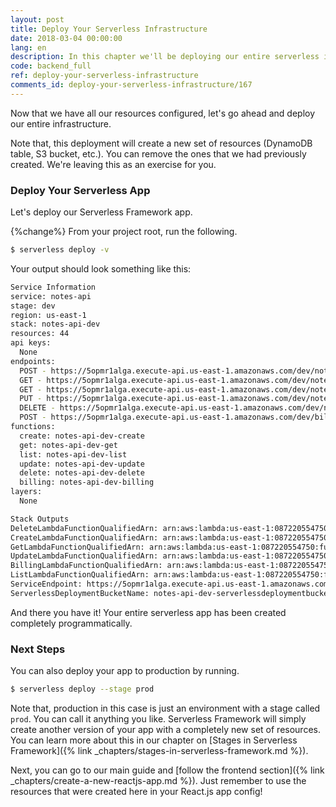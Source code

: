 ```yaml
---
layout: post
title: Deploy Your Serverless Infrastructure
date: 2018-03-04 00:00:00
lang: en
description: In this chapter we'll be deploying our entire serverless infrastructure. We are using CDK to define our resources and we are deploying it using SST. Our API on the other hand is deployed using Serverless Framework.
code: backend_full
ref: deploy-your-serverless-infrastructure
comments_id: deploy-your-serverless-infrastructure/167
---
```


Now that we have all our resources configured, let's go ahead and deploy our entire infrastructure.

Note that, this deployment will create a new set of resources (DynamoDB table, S3 bucket, etc.). You can remove the ones that we had previously created. We're leaving this as an exercise for you.

### Deploy Your Serverless App

Let's deploy our Serverless Framework app.

{%change%} From your project root, run the following.

``` bash
$ serverless deploy -v
```

Your output should look something like this:

``` bash
Service Information
service: notes-api
stage: dev
region: us-east-1
stack: notes-api-dev
resources: 44
api keys:
  None
endpoints:
  POST - https://5opmr1alga.execute-api.us-east-1.amazonaws.com/dev/notes
  GET - https://5opmr1alga.execute-api.us-east-1.amazonaws.com/dev/notes/{id}
  GET - https://5opmr1alga.execute-api.us-east-1.amazonaws.com/dev/notes
  PUT - https://5opmr1alga.execute-api.us-east-1.amazonaws.com/dev/notes/{id}
  DELETE - https://5opmr1alga.execute-api.us-east-1.amazonaws.com/dev/notes/{id}
  POST - https://5opmr1alga.execute-api.us-east-1.amazonaws.com/dev/billing
functions:
  create: notes-api-dev-create
  get: notes-api-dev-get
  list: notes-api-dev-list
  update: notes-api-dev-update
  delete: notes-api-dev-delete
  billing: notes-api-dev-billing
layers:
  None

Stack Outputs
DeleteLambdaFunctionQualifiedArn: arn:aws:lambda:us-east-1:087220554750:function:notes-api-dev-delete:3
CreateLambdaFunctionQualifiedArn: arn:aws:lambda:us-east-1:087220554750:function:notes-api-dev-create:3
GetLambdaFunctionQualifiedArn: arn:aws:lambda:us-east-1:087220554750:function:notes-api-dev-get:3
UpdateLambdaFunctionQualifiedArn: arn:aws:lambda:us-east-1:087220554750:function:notes-api-dev-update:3
BillingLambdaFunctionQualifiedArn: arn:aws:lambda:us-east-1:087220554750:function:notes-api-dev-billing:1
ListLambdaFunctionQualifiedArn: arn:aws:lambda:us-east-1:087220554750:function:notes-api-dev-list:3
ServiceEndpoint: https://5opmr1alga.execute-api.us-east-1.amazonaws.com/dev
ServerlessDeploymentBucketName: notes-api-dev-serverlessdeploymentbucket-1323e6pius3a
```

And there you have it! Your entire serverless app has been created completely programmatically.

### Next Steps

You can also deploy your app to production by running.

``` bash
$ serverless deploy --stage prod
```

Note that, production in this case is just an environment with a stage called `prod`. You can call it anything you like. Serverless Framework will simply create another version of your app with a completely new set of resources. You can learn more about this in our chapter on [Stages in Serverless Framework]({% link _chapters/stages-in-serverless-framework.md %}).

Next, you can go to our main guide and [follow the frontend section]({% link _chapters/create-a-new-reactjs-app.md %}). Just remember to use the resources that were created here in your React.js app config!
